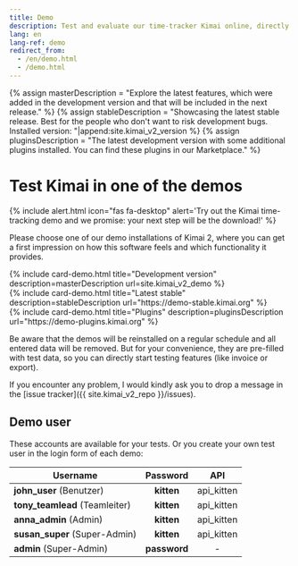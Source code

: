```yaml
---
title: Demo
description: Test and evaluate our time-tracker Kimai online, directly from our demo page.
lang: en
lang-ref: demo
redirect_from:
  - /en/demo.html
  - /demo.html
---
```

{% assign masterDescription = "Explore the latest features, which were added in the development version and that will be included in the next release." %}
{% assign stableDescription = "Showcasing the latest stable release. Best for the people who don't want to risk development bugs. Installed version: "|append:site.kimai_v2_version %}
{% assign pluginsDescription = "The latest development version with some additional plugins installed. You can find these plugins in our Marketplace." %}

# Test Kimai in one of the demos

{% include alert.html icon="fas fa-desktop" alert='Try out the Kimai time-tracking demo and we promise: your next step will be the download!' %}

Please choose one of our demo installations of Kimai 2, where you can get a first impression on how this software feels and which functionality it provides.

<div class="row row-cards">
    <div class="col-sm-6 col-lg-4">
        {% include card-demo.html title="Development version" description=masterDescription url=site.kimai_v2_demo %}
    </div>
    <div class="col-sm-6 col-lg-4">
        {% include card-demo.html title="Latest stable" description=stableDescription url="https://demo-stable.kimai.org" %}
    </div>
    <div class="col-sm-6 col-lg-4">
        {% include card-demo.html title="Plugins" description=pluginsDescription url="https://demo-plugins.kimai.org" %}
    </div>
</div>

Be aware that the demos will be reinstalled on a regular schedule and all entered data will be removed. But for your convenience, they 
are pre-filled with test data, so you can directly start testing features (like invoice or export).

If you encounter any problem, I would kindly ask you to drop a message in the [issue tracker]({{ site.kimai_v2_repo }}/issues).

## Demo user

These accounts are available for your tests. Or you create your own test user in the login form of each demo:

| Username | Password | API |
|---|:---:|:---:|
| **john_user** (Benutzer) | **kitten** | api_kitten |
| **tony_teamlead** (Teamleiter) | **kitten** | api_kitten |
| **anna_admin** (Admin) | **kitten** | api_kitten |
| **susan_super** (Super-Admin) | **kitten** | api_kitten |
| **admin** (Super-Admin) | **password** | - |
